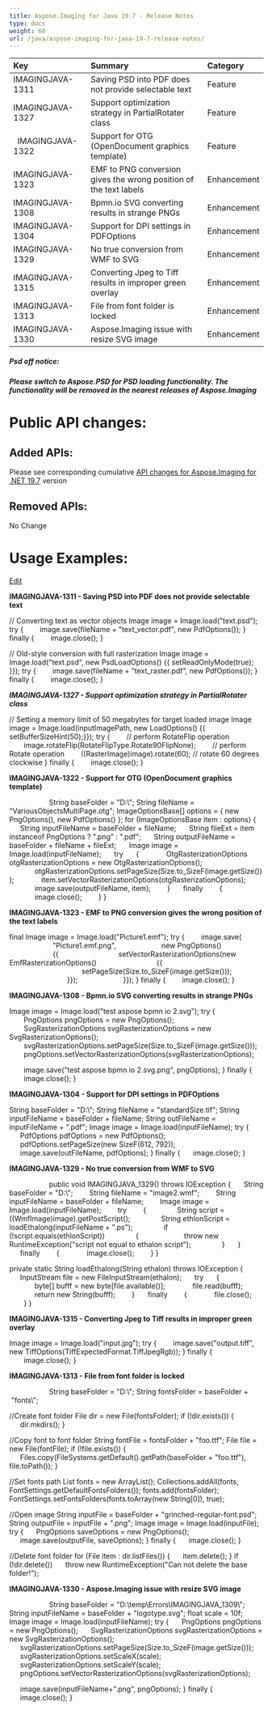 ```yaml
---
title: Aspose.Imaging for Java 19.7 - Release Notes
type: docs
weight: 60
url: /java/aspose-imaging-for-java-19-7-release-notes/
---
```


|**Key**|**Summary**|**Category**|
| :- | :- | :- |
|IMAGINGJAVA-1311|Saving PSD into PDF does not provide selectable text|Feature|
|IMAGINGJAVA-1327|Support optimization strategy in PartialRotater class|Feature|
|` `IMAGINGJAVA-1322|Support for OTG (OpenDocument graphics template)|Feature|
|IMAGINGJAVA-1323|EMF to PNG conversion gives the wrong position of the text labels|Enhancement|
|IMAGINGJAVA-1308|Bpmn.io SVG converting results in strange PNGs|Enhancement|
|IMAGINGJAVA-1304|Support for DPI settings in PDFOptions|Enhancement|
|IMAGINGJAVA-1329|No true conversion from WMF to SVG|Enhancement|
|IMAGINGJAVA-1315|Converting Jpeg to Tiff results in improper green overlay|Enhancement|
|IMAGINGJAVA-1313|File from font folder is locked|Enhancement|
|IMAGINGJAVA-1330|Aspose.Imaging issue with resize SVG image|Enhancement|
##### **Psd off notice:**
##### **Please switch to Aspose.PSD for PSD loading functionality. The functionality will be removed in the nearest releases of Aspose.Imaging**
# **Public API changes:**
## **Added APIs:**
Please see corresponding cumulative [API changes for Aspose.Imaging for .NET 19.7](https://docs.aspose.com/display/imagingnet/Aspose.Imaging+for+.NET+19.7+-+Release+Notes) version
## **Removed APIs:**
No Change


# **Usage Examples:**
[Edit](https://wiki.kharkov.dynabic.com/bin/edit/Support.Imaging/Release%20Notes/Aspose.Imaging/Aspose.Imaging%20for%20Java%20Release%20Notes/Aspose.Imaging%20for%20Java%2019.7%20-%20July%202019/Aspose.Imaging%20for%20Java%2018.9%20-%20Release%20notes/WebHome?section=3)

**IMAGINGJAVA-1311 - Saving PSD into PDF does not provide selectable text**

// Converting text as vector objects
Image image = Image.load("text.psd");
try
{
`    `image.save(fileName + "text_vector.pdf", new PdfOptions());
}
finally
{
`    `image.close();
}

// Old-style conversion with full rasterization
Image image = Image.load("text.psd", new PsdLoadOptions() {{ setReadOnlyMode(true); }});
try
{
`    `image.save(fileName + "text_raster.pdf", new PdfOptions());
}
finally
{
`    `image.close();
}

***IMAGINGJAVA-1327 - Support optimization strategy in PartialRotater class***

// Setting a memory limit of 50 megabytes for target loaded image
Image image = Image.load(inputImagePath, new LoadOptions() {{ setBufferSizeHint(50);}});
try
{
`    `// perform RotateFlip operation
`    `image.rotateFlip(RotateFlipType.Rotate90FlipNone);
`    `// perform Rotate operation
`    `((RasterImage)image).rotate(60); // rotate 60 degrees clockwise
}
finally
{
`    `image.close();
}

**IMAGINGJAVA-1322 - Support for OTG (OpenDocument graphics template)**

`           `String baseFolder = "D:\\";
String fileName = "VariousObjectsMultiPage.otg";
ImageOptionsBase[] options = { new PngOptions(), new PdfOptions() };
for (ImageOptionsBase item : options)
{
`   `String inputFileName = baseFolder + fileName;
`   `String fileExt = item instanceof PngOptions ? ".png" : ".pdf";
`   `String outputFileName = baseFolder + fileName + fileExt;
`   `Image image = Image.load(inputFileName);
`   `try
`   `{
`       `OtgRasterizationOptions otgRasterizationOptions = new OtgRasterizationOptions();
`       `otgRasterizationOptions.setPageSize(Size.to_SizeF(image.getSize()));
`       `item.setVectorRasterizationOptions(otgRasterizationOptions);
`       `image.save(outputFileName, item);
`    `}
`   `finally
`    `{
`       `image.close();
`    `}
}

**IMAGINGJAVA-1323 - EMF to PNG conversion gives the wrong position of the text labels**

final Image image = Image.load("Picture1.emf");
try
{
`    `image.save(
`            `"Picture1.emf.png",
`            `new PngOptions()
`            `{{
`                `setVectorRasterizationOptions(new EmfRasterizationOptions()
`                `{{
`                    `setPageSize(Size.to_SizeF(image.getSize()));
`                `}});
`            `}});
}
finally
{
`    `image.close();
}

**IMAGINGJAVA-1308 - Bpmn.io SVG converting results in strange PNGs**

Image image = Image.load("test aspose bpmn io 2.svg");
try
{
`    `PngOptions pngOptions = new PngOptions();
`    `SvgRasterizationOptions svgRasterizationOptions = new SvgRasterizationOptions();
`    `svgRasterizationOptions.setPageSize(Size.to_SizeF(image.getSize()));
`    `pngOptions.setVectorRasterizationOptions(svgRasterizationOptions);

`    `image.save("test aspose bpmn io 2.svg.png", pngOptions);
}
finally
{
`    `image.close();
}

**IMAGINGJAVA-1304 - Support for DPI settings in PDFOptions**

String baseFolder = "D:\\";
String fileName = "standardSize.tif";
String inputFileName = baseFolder + fileName;
String outFileName = inputFileName + ".pdf";
Image image = Image.load(inputFileName);
try
{
`   `PdfOptions pdfOptions = new PdfOptions();
`   `pdfOptions.setPageSize(new SizeF(612, 792));
`   `image.save(outFileName, pdfOptions);
}
finally
{
`   `image.close();
}

**IMAGINGJAVA-1329 - No true conversion from WMF to SVG**

`           `public void IMAGINGJAVA_1329() throws IOException
{
`   `String baseFolder = "D:\\";
`    `String fileName = "image2.wmf";
`    `String inputFileName = baseFolder + fileName;
`    `Image image = Image.load(inputFileName);
`    `try
`    `{
`        `String script = ((WmfImage)image).getPostScript();
`        `String ethlonScript = loadEthalong(inputFileName + ".ps");
`        `if (!script.equals(ethlonScript))
`        `{
`            `throw new RuntimeException("script not equal to ethalon script");
`        `}
`   `}
`   `finally
`    `{
`       `image.close();
`    `}
}

private static String loadEthalong(String ethalon) throws IOException
{
`   `InputStream file = new FileInputStream(ethalon);
`   `try
`   `{
`       `byte[] bufff = new byte[file.available()];
`       `file.read(bufff);
`       `return new String(bufff);
`    `}
`   `finally
`    `{
`       `file.close();
`    `}
}

**IMAGINGJAVA-1315 - Converting Jpeg to Tiff results in improper green overlay**

Image image = Image.load("input.jpg");
try
{
`    `image.save("output.tiff", new TiffOptions(TiffExpectedFormat.TiffJpegRgb));
}
finally
{
`    `image.close();
}

**IMAGINGJAVA-1313 - File from font folder is locked**

`           `String baseFolder = "D:\\";
String fontsFolder = baseFolder +  "fonts\\";

//Create font folder
File dir = new File(fontsFolder);
if (!dir.exists())
{
`   `dir.mkdirs();
}

//Copy font to font folder
String fontFile = fontsFolder + "foo.ttf";
File file = new File(fontFile);
if (!file.exists())
{
`   `Files.copy(FileSystems.getDefault().getPath(baseFolder + "foo.ttf"), file.toPath());
}

//Set fonts path
List<String> fonts = new ArrayList<String>();
Collections.addAll(fonts, FontSettings.getDefaultFontsFolders());
fonts.add(fontsFolder);
FontSettings.setFontsFolders(fonts.toArray(new String[0]), true);

//Open image
String inputFile = baseFolder + "grinched-regular-font.psd";
String outputFile = inputFile + ".png";
Image image = Image.load(inputFile);
try
{
`   `PngOptions saveOptions = new PngOptions();
`   `image.save(outputFile, saveOptions);
}
finally
{
`   `image.close();
}

//Delete font folder
for (File item : dir.listFiles())
{
`   `item.delete();
}
if (!dir.delete())
`   `throw new RuntimeException("Can not delete the base folder!");

**IMAGINGJAVA-1330 - Aspose.Imaging issue with resize SVG image**

`           `String baseFolder = "D:\\temp\\Errors\\IMAGINGJAVA_1309\\";
String inputFileName = baseFolder + "logotype.svg";
float scale = 10f;
Image image = Image.load(inputFileName);
try
{
`   `PngOptions pngOptions = new PngOptions();
`   `SvgRasterizationOptions svgRasterizationOptions = new SvgRasterizationOptions();
`   `svgRasterizationOptions.setPageSize(Size.to_SizeF(image.getSize()));
`   `svgRasterizationOptions.setScaleX(scale);
`   `svgRasterizationOptions.setScaleY(scale);
`   `pngOptions.setVectorRasterizationOptions(svgRasterizationOptions);

`   `image.save(inputFileName+".png", pngOptions);
}
finally
{
`   `image.close();
}
